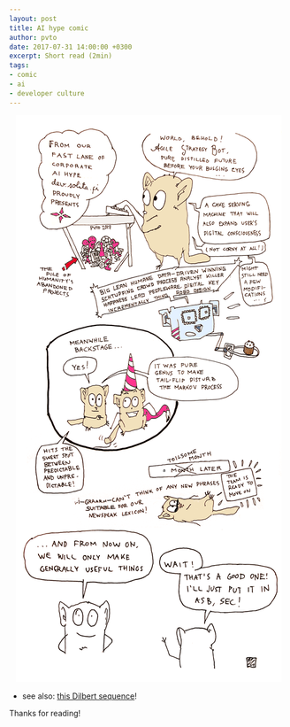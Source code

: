 ```yaml
---
layout: post
title: AI hype comic
author: pvto
date: 2017-07-31 14:00:00 +0300
excerpt: Short read (2min)
tags:
- comic
- ai
- developer culture
---
```


<div align="center">
    <img src="/img/ai-comic/ai_fastlane_final_small.png"/>
</div>


- see also: [this Dilbert sequence](http://dilbert.com/search_results?page=11&sort=date_asc&year=2017)!

Thanks for reading!
